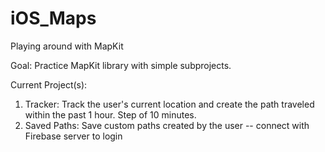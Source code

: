# iOS_Maps
Playing around with MapKit

Goal: Practice MapKit library with simple subprojects. 

Current Project(s):
1. Tracker: Track the user's current location and create the path traveled within the past 1 hour. Step of 10 minutes. 
2. Saved Paths: Save custom paths created by the user -- connect with Firebase server to login
